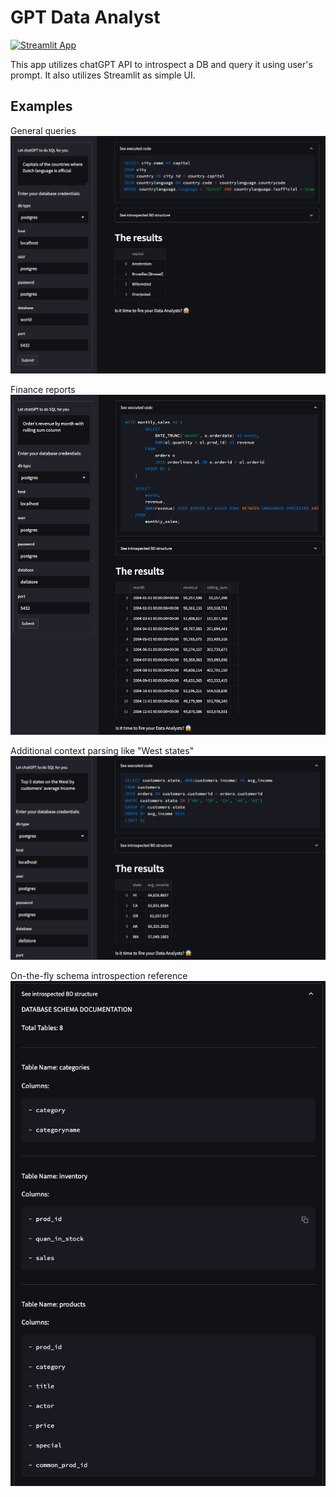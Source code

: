 # GPT Data Analyst

[![Streamlit App](https://static.streamlit.io/badges/streamlit_badge_black_white.svg)](https://raymanyyy-gpt-data-analyst-app-sql-zyh93t.streamlit.app)
 
This app utilizes chatGPT API to introspect a DB and query it using user's prompt. It also utilizes Streamlit as simple UI.

## Examples
General queries
![Preview](github/preview1.png)

Finance reports
![Preview](github/preview2.png)

Additional context parsing like "West states"
![Preview](github/preview3.png)

On-the-fly schema introspection reference 
![Preview](github/introspection1.png)
